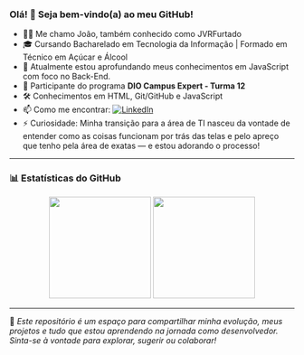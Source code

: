 ### Olá! 👋 Seja bem-vindo(a) ao meu GitHub!

- 👨‍💻 Me chamo João, também conhecido como JVRFurtado
- 🎓 Cursando Bacharelado em Tecnologia da Informação | Formado em Técnico em Açúcar e Álcool   
- 🌱 Atualmente estou aprofundando meus conhecimentos em JavaScript com foco no Back-End.  
- 🚀 Participante do programa **DIO Campus Expert - Turma 12**  
- 🛠️ Conhecimentos em HTML, Git/GitHub e JavaScript
- 📫 Como me encontrar: [![LinkedIn](https://img.shields.io/badge/LinkedIn-0077B5?style=flat&logo=linkedin&logoColor=white)](https://www.linkedin.com/in/joão-f-2707b7311/)  
- ⚡ Curiosidade: Minha transição para a área de TI nasceu da vontade de entender como as coisas funcionam por trás das telas e pelo apreço que tenho pela área de exatas — e estou adorando o processo!

---

### 📊 Estatísticas do GitHub

<div align="center">
<img loading="lazy" height="180em" src="https://github-readme-stats.vercel.app/api?username=JVRFurtado&show_icons=true&theme=tokyonight&include_all_commits=true&count_private=true">
<img loading="lazy" height="180em" src="https://github-readme-stats.vercel.app/api/top-langs/?username=JVRFurtado&layout=compact&theme=tokyonight">
</div>

---

📌 *Este repositório é um espaço para compartilhar minha evolução, meus projetos e tudo que estou aprendendo na jornada como desenvolvedor. Sinta-se à vontade para explorar, sugerir ou colaborar!*

<!--- 📌 Interesso-me por desenvolvimento web, projetos colaborativos e tecnologias que resolvem problemas reais--->  
